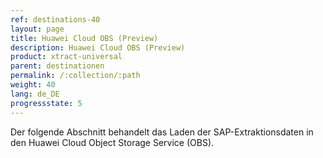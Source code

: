 ```yaml
---
ref: destinations-40
layout: page
title: Huawei Cloud OBS (Preview)
description: Huawei Cloud OBS (Preview)
product: xtract-universal
parent: destinationen
permalink: /:collection/:path
weight: 40
lang: de_DE
progressstate: 5
---
```

Der folgende Abschnitt behandelt das Laden der SAP-Extraktionsdaten in den Huawei Cloud Object Storage Service (OBS).